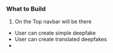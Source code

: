 ### What to Build 

1. On the Top navbar will be there

- User can create simple deepfake
- User can create translated deepfakes
- 